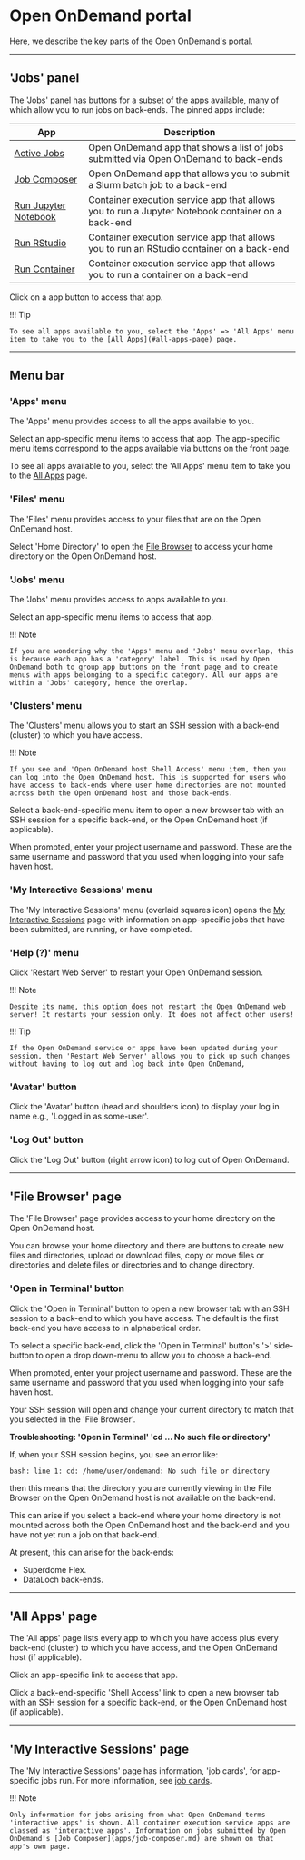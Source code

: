 # Open OnDemand portal

Here, we describe the key parts of the Open OnDemand's portal.

---

## 'Jobs' panel

The 'Jobs' panel has buttons for a subset of the apps available, many of which allow you to run jobs on back-ends. The pinned apps include:

| App | Description |
| --- | ----------- |
| [Active Jobs](apps/active-jobs.md) | Open OnDemand app that shows a list of jobs submitted via Open OnDemand to back-ends |
| [Job Composer](apps/job-composer.md) | Open OnDemand app that allows you to submit a Slurm batch job to a back-end |
| [Run Jupyter Notebook](apps/jupyter-app.md) | Container execution service app that allows you to run a Jupyter Notebook container on a back-end |
| [Run RStudio](apps/rstudio-app.md) | Container execution service app that allows you to run an RStudio container on a back-end |
| [Run Container](apps/container-app.md) | Container execution service app that allows you to run a container on a back-end |

Click on a app button to access that app.

!!! Tip

    To see all apps available to you, select the 'Apps' => 'All Apps' menu item to take you to the [All Apps](#all-apps-page) page.

---

## Menu bar

### 'Apps' menu

The 'Apps' menu provides access to all the apps available to you.

Select an app-specific menu items to access that app. The app-specific menu items correspond to the apps available via buttons on the front page.

To see all apps available to you, select the 'All Apps' menu item to take you to the [All Apps](#all-apps-page) page.

### 'Files' menu

The 'Files' menu provides access to your files that are on the Open OnDemand host.

Select 'Home Directory' to open the [File Browser](#file-browser-page) to access your home directory on the Open OnDemand host.

### 'Jobs' menu

The 'Jobs' menu provides access to apps available to you.

Select an app-specific menu items to access that app.

!!! Note

    If you are wondering why the 'Apps' menu and 'Jobs' menu overlap, this is because each app has a 'category' label. This is used by Open OnDemand both to group app buttons on the front page and to create menus with apps belonging to a specific category. All our apps are within a 'Jobs' category, hence the overlap.

### 'Clusters' menu

The 'Clusters' menu allows you to start an SSH session with a back-end (cluster) to which you have access.

!!! Note

    If you see and 'Open OnDemand host Shell Access' menu item, then you can log into the Open OnDemand host. This is supported for users who have access to back-ends where user home directories are not mounted across both the Open OnDemand host and those back-ends.

Select a back-end-specific menu item to open a new browser tab with an SSH session for a specific back-end, or the Open OnDemand host (if applicable).

When prompted, enter your project username and password. These are the same username and password that you used when logging into your safe haven host.

### 'My Interactive Sessions' menu

The 'My Interactive Sessions' menu (overlaid squares icon) opens the [My Interactive Sessions](#my-interactive-sessions-page) page with information on app-specific jobs that have been submitted, are running, or have completed.

### 'Help (?)' menu

Click 'Restart Web Server' to restart your Open OnDemand session.

!!! Note

    Despite its name, this option does not restart the Open OnDemand web server! It restarts your session only. It does not affect other users!

!!! Tip

    If the Open OnDemand service or apps have been updated during your session, then 'Restart Web Server' allows you to pick up such changes without having to log out and log back into Open OnDemand,

### 'Avatar' button

Click the 'Avatar' button (head and shoulders icon) to display your log in name e.g., 'Logged in as some-user'.

### 'Log Out' button

Click the 'Log Out' button (right arrow icon) to log out of Open OnDemand.

---

## 'File Browser' page

The 'File Browser' page provides access to your home directory on the Open OnDemand host.

You can browse your home directory and there are buttons to create new files and directories, upload or download files, copy or move files or directories and delete files or directories and to change directory.

### 'Open in Terminal' button

Click the 'Open in Terminal' button to open a new browser tab with an SSH session to a back-end to which you have access. The default is the first back-end you have access to in alphabetical order.

To select a specific back-end, click the 'Open in Terminal' button's '>' side-button to open a drop down-menu to allow you to choose a back-end.

When prompted, enter your project username and password. These are the same username and password that you used when logging into your safe haven host.

Your SSH session will open and change your current directory to match that you selected in the 'File Browser'.

**Troubleshooting: 'Open in Terminal' 'cd ... No such file or directory'**

If, when your SSH session begins, you see an error like:
```
bash: line 1: cd: /home/user/ondemand: No such file or directory
```
then this means that the directory you are currently viewing in the File Browser on the Open OnDemand host is not available on the back-end.

This can arise if you select a back-end where your home directory is not mounted across both the Open OnDemand host and the back-end and you have not yet run a job on that back-end.

At present, this can arise for the back-ends:

* Superdome Flex.
* DataLoch back-ends.

---

## 'All Apps' page

The 'All apps' page lists every app to which you have access plus every back-end (cluster) to which you have access, and the Open OnDemand host (if applicable).

Click an app-specific link to access that app.

Click a back-end-specific 'Shell Access' link to open a new browser tab with an SSH session for a specific back-end, or the Open OnDemand host (if applicable).

----

## 'My Interactive Sessions' page

The 'My Interactive Sessions' page has information, 'job cards', for app-specific jobs run. For more information, see [job cards](jobs.md#job-cards).

!!! Note

    Only information for jobs arising from what Open OnDemand terms 'interactive apps' is shown. All container execution service apps are classed as 'interactive apps'. Information on jobs submitted by Open OnDemand's [Job Composer](apps/job-composer.md) are shown on that app's own page.
